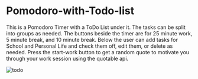 # Pomodoro-with-Todo-list
This is a Pomodoro Timer with a ToDo List under it. The tasks can be split into groups as needed. The buttons beside the timer are for 25 minute work, 5 minute break, and 10 minute break. Below the user can add tasks for School and Personal Life and check them off, edit them, or delete as needed. Press the start-work button to get a random quote to motivate you through your work session using the quotable api. 

![todo](https://github.com/ImJehtts/Pomodoro-with-Todo-list/assets/111709491/068249e4-02ee-4437-b7c5-543c3000ff57)
